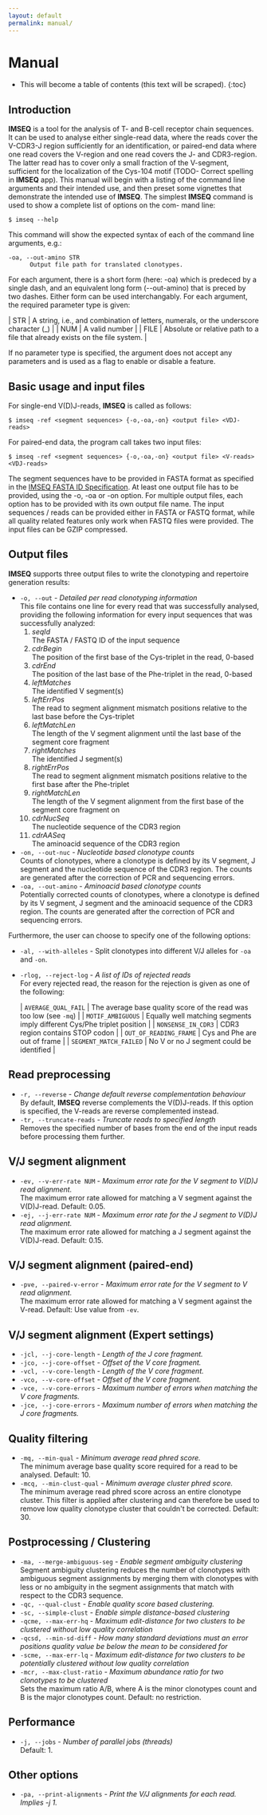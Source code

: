 ```yaml
---
layout: default
permalink: manual/
---
```

# Manual

* This will become a table of contents (this text will be scraped).
{:toc}


## Introduction

**IMSEQ** is a tool for the analysis of T- and B-cell receptor chain sequences. It can be used to analyse either single-read data, where the reads cover the V-CDR3-J region sufficiently for an identification, or paired-end data where one read covers the V-region and one read covers the J- and CDR3-region. The latter read has to cover only a small fraction of the V-segment, sufficient for the localization of the Cys-104 motif (TODO- Correct spelling in **IMSEQ** app).  This manual will begin with a listing of the command line arguments and their intended use, and then preset some vignettes that demonstrate the intended use of **IMSEQ**. The simplest **IMSEQ** command is used to show a complete list of options on the com- mand line:

    $ imseq --help

This command will show the expected syntax of each of the command line arguments, e.g.:

    -oa, --out-amino STR
          Output file path for translated clonotypes.

For each argument, there is a short form (here: -oa) which is predeced by a single dash, and an equivalent long form (--out-amino) that is preced by two dashes. Either form can be used interchangably. For each argument, the required parameter type is given:

| STR  | A string, i.e., and combination of letters, numerals, or the underscore character (\_) |
| NUM  | A valid number |
| FILE | Absolute or relative path to a file that already exists on the file system. |

<p></p>
If no parameter type is specified, the argument does not accept any parameters and is used as a flag to enable or disable a feature.

## Basic usage and input files

For single-end V(D)J-reads, **IMSEQ** is called as follows:

    $ imseq -ref <segment sequences> {-o,-oa,-on} <output file> <VDJ-reads>

For paired-end data, the program call takes two input files:

    $ imseq -ref <segment sequences> {-o,-oa,-on} <output file> <V-reads> <VDJ-reads>

The segment sequences have to be provided in FASTA format as specified in the [IMSEQ FASTA ID Specification](../fastaFormat). At least one output file has to be provided, using the -o, -oa or -on option. For multiple output files, each option has to be provided with its own output file name. The input sequences / reads can be provided either in FASTA or FASTQ format, while all quality related features only work when FASTQ files were provided. The input files can be GZIP compressed.

## Output files

**IMSEQ** supports three output files to write the clonotyping and repertoire generation results:

 * ```-o, --out``` - _Detailed per read clonotyping information_<br/>This file contains one line for every read that was successfully analysed, providing the following information for every input sequences that was successfully analyzed:
   1. _seqId_<br/>The FASTA / FASTQ ID of the input sequence
   1. _cdrBegin_<br/>The position of the first base of the Cys-triplet in the read, 0-based
   1. _cdrEnd_<br/>The position of the last base of the Phe-triplet in the read, 0-based
   1. _leftMatches_<br/>The identified V segment(s)
   1. _leftErrPos_<br/>The read to segment alignment mismatch positions relative to the last base before the Cys-triplet
   1. _leftMatchLen_<br/>The length of the V segment alignment until the last base of the segment core fragment
   1. _rightMatches_<br/>The identified J segment(s)
   1. _rightErrPos_<br/>The read to segment alignment mismatch positions relative to the first base after the Phe-triplet
   1. _rightMatchLen_<br/>The length of the V segment alignment from the first base of the segment core fragment on
   1. _cdrNucSeq_<br/>The nucleotide sequence of the CDR3 region
   1. _cdrAASeq_<br/>The aminoacid sequence of the CDR3 region
 * ```-on, --out-nuc``` - _Nucleotide based clonotype counts_<br/>Counts of clonotypes, where a clonotype is defined by its V segment, J segment and the nucleotide sequence of the CDR3 region. The counts are generated after the correction of PCR and sequencing errors.
 * ```-oa, --out-amino``` - _Aminoacid based clonotype counts_<br/>Potentially corrected counts of clonotypes, where a clonotype is defined by its V segment, J segment and the aminoacid sequence of the CDR3 region. The counts are generated after the correction of PCR and sequencing errors.

Furthermore, the user can choose to specify one of the following options:

 * ```-al, --with-alleles``` - Split clonotypes into different V/J alleles for ```-oa``` and ```-on```.
 * ```-rlog, --reject-log``` - _A list of IDs of rejected reads_<br/>For every rejected read, the reason for the rejection is given as one of the following:<br/>

    | ```AVERAGE_QUAL_FAIL``` | The average base quality score of the read was too low (see ```-mq```) |
    | ```MOTIF_AMBIGUOUS``` | Equally well matching segments imply different Cys/Phe triplet position |
    | ```NONSENSE_IN_CDR3``` | CDR3 region contains STOP codon |
    | ```OUT_OF_READING_FRAME``` | Cys and Phe are out of frame |
    | ```SEGMENT_MATCH_FAILED``` | No V or no J segment could be identified |

## Read preprocessing

 * ```-r, --reverse``` - _Change default reverse complementation behaviour_<br/>By default, **IMSEQ** reverse complements the V(D)J-reads. If this option is specified, the V-reads are reverse complemented instead.
 * ```-tr, --truncate-reads``` - _Truncate reads to specified length_<br/>Removes the specified number of bases from the end of the input reads before processing them further.

## V/J segment alignment

 * ```-ev, --v-err-rate NUM``` - _Maximum error rate for the V segment to V(D)J read alignment._<br/>The maximum error rate allowed for matching a V segment against the V(D)J-read. Default: 0.05.
 * ```-ej, --j-err-rate NUM``` - _Maximum error rate for the J segment to V(D)J read alignment._<br/>The maximum error rate allowed for matching a J segment against the V(D)J-read. Default: 0.15.

## V/J segment alignment (paired-end)

  * ```-pve, --paired-v-error``` - _Maximum error rate for the V segment to V read alignment._<br/>The maximum error rate allowed for matching a V segment against the V-read. Default: Use value from ```-ev```.

## V/J segment alignment (Expert settings)

  * ```-jcl, --j-core-length``` - _Length of the J core fragment._
  * ```-jco, --j-core-offset``` - _Offset of the V core fragment._
  * ```-vcl, --v-core-length``` - _Length of the V core fragment._
  * ```-vco, --v-core-offset``` - _Offset of the V core fragment._
  * ```-vce, --v-core-errors``` - _Maximum number of errors when matching the V core fragments._
  * ```-jce, --j-core-errors``` - _Maximum number of errors when matching the J core fragments._

## Quality filtering

  * ```-mq, --min-qual``` - _Minimum average read phred score._<br/>The minimum average base quality score required for a read to be analysed. Default: 10.
  * ```-mcq, --min-clust-qual``` - _Minimum average cluster phred score._<br/>The minimum average read phred score across an entire clonotype cluster. This filter is applied after clustering and can therefore be used to remove low quality clonotype cluster that couldn't be corrected. Default: 30.

## Postprocessing / Clustering

  * ```-ma, --merge-ambiguous-seg``` - _Enable segment ambiguity clustering_<br/>Segment ambiguity clustering reduces the number of clonotypes with ambiguous segment assignments by merging them with clonotypes with less or no ambiguity in the segment assignments that match with respect to the CDR3 sequence.
  * ```-qc, --qual-clust``` - _Enable quality score based clustering._
  * ```-sc, --simple-clust``` - _Enable simple distance-based clustering_
  * ```-qcme, --max-err-hq``` - _Maximum edit-distance for two clusters to be clustered without low quality correlation_
  * ```-qcsd, --min-sd-diff``` - _How many standard deviations must an error positions quality value be below the mean to be considered for_
  * ```-scme, --max-err-lq``` - _Maximum edit-distance for two clusters to be potentially clustered without low quality correlation_
  * ```-mcr, --max-clust-ratio``` - _Maximum abundance ratio for two clonotypes to be clustered_<br/>Sets the maximum ratio A/B, where A is the minor clonotypes count and B is the major clonotypes count. Default: no restriction.

## Performance

  * ```-j, --jobs``` - _Number of parallel jobs (threads)_<br/>Default: 1.

## Other options

 * ```-pa, --print-alignments``` - _Print the V/J alignments for each read. Implies -j 1._
